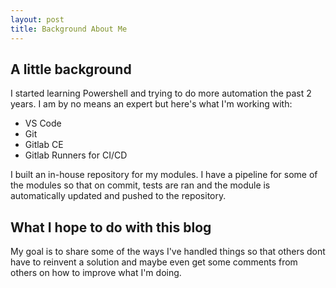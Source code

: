 ```yaml
---
layout: post
title: Background About Me
---
```


## A little background 
I started learning Powershell and trying to do more automation the past 2 years. I am by no means an expert but 
here's what I'm working with:

- VS Code
- Git
- Gitlab CE
- Gitlab Runners for CI/CD

I built an in-house repository for my modules. I have a pipeline for some of the modules so that on commit, tests
are ran and the module is automatically updated and pushed to the repository.

## What I hope to do with this blog

My goal is to share some of the ways I've handled things so that others dont have to reinvent a solution and maybe 
even get some comments from others on how to improve what I'm doing.
